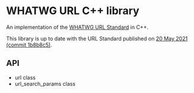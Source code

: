 # WHATWG URL C++ library

An implementation of the [WHATWG URL Standard](https://url.spec.whatwg.org/) in C++.

This library is up to date with the URL Standard published on
[20 May 2021 (commit 1b8b8c5)](https://url.spec.whatwg.org/commit-snapshots/1b8b8c55eb4bed9f139c9a439fb1c1bf5566b619/).

## API

- url class
- url_search_params class
